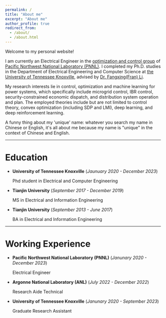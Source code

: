 ```yaml
---
permalink: /
title: "About me"
excerpt: "About me"
author_profile: true
redirect_from: 
  - /about/
  - /about.html
---
```

Welcome to my personal website!

I am currently an Electrical Engineer in the [optimization and control group](https://www.pnnl.gov/electricity-infrastructure-buildings-division-groups) of [Pacific Northwest National Laboratory (PNNL)](https://www.pnnl.gov/). I completed my Ph.D. studies in the Department of Electrical Engineering and Computer Science at [the University of Tennessee Knoxville](https://www.eecs.utk.edu), advised by [Dr. Fangxing(Fran) Li](http://web.eecs.utk.edu/~fli6/).

My research interests lie in control, optimization and machine learning for power systems, which specifically include microgrid control, IBR control, security-constrained economic dispatch, and distribution system operation and plan. The employed theories include but are not limited to control theory, convex optimization (including SDP and LMI), deep learning, and deep reinforcement learning.

A funny thing about my 'unique' name: whatever you search my name in Chinese or English, it's all about me because my name is "unique" in the context of Chinese and English.

---

# Education

* **University of Tennessee Knoxville** (*Jaunuary 2020 - December 2023*)

  Phd student in Electrical and Computer Engineering
* **Tianjin University** (*September 2017 - December 2019*)

  MS in Electrical and Information Engineering
* **Tianjin University** (*September 2013 - June 2017*)

  BA in Electrical and Information Engineering

---

# Working Experience

* **Pacific Northwest National Laboratory (PNNL)** (*Janunary 2020 - December 2023*)

  Electrical Engineer 
* **Argonne National Laboratory (ANL)** (*July 2022 - December 2022*)

  Research Aide Technical
* **University of Tennessee Knoxville** (*Janunary 2020 - September 2023*)

  Graduate Research Assistant

<!-- ---

# Review Service and Awards

* **Journal Editor**

  I am serving as the student guest editor of the IET Renewable Power Generation 2023.
* **Journal Reviewer**

  I am serving as the reviewer of the following journals:

  IEEE Transaction on Smart Grid;

  IEEE Transaction on Power system;

  IEEE Transaction on Sustainable Energy;

  Open Access Journal of Power and Energy;

  IET Generation, Transmission & Distribution;

  Journal of Modern Power Systems and Clean Energy;

  International Journal of Electrical Power & Energy Systems;

  Reliability engineering & system safety;

  Protection and control of modern power systems.
* **Conference Reviewer**

  I served as the reviewer of the following conference:

  IEEE PES General Meeting 2022-2023;

  IEEE IAS Industrial and Commercial Power System Asia 2023;

  IEEE IAS Annual Meeting 2023.
* **Awards**

  I received the best reviewer awards from the following journals:

  Excellent Reviewer of Journal of Modern Power Systems and Clean Energy (MPCE) 2022;

  Best Reviewer of Open Access Journal of Power and Energy (OAJPE) 2020; -->
